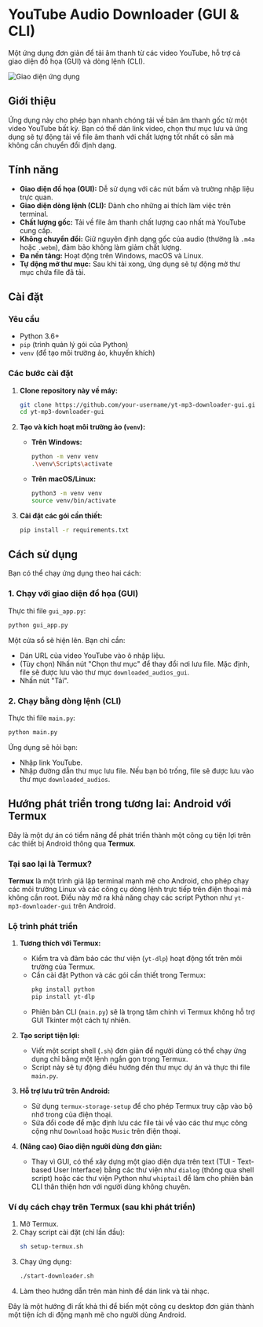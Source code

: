 # YouTube Audio Downloader (GUI & CLI)

Một ứng dụng đơn giản để tải âm thanh từ các video YouTube, hỗ trợ cả giao diện đồ họa (GUI) và dòng lệnh (CLI).

![Giao diện ứng dụng](https://i.imgur.com/your-screenshot-url.png) <!-- Bạn nên thay thế bằng ảnh chụp màn hình thực tế của ứng dụng -->

## Giới thiệu

Ứng dụng này cho phép bạn nhanh chóng tải về bản âm thanh gốc từ một video YouTube bất kỳ. Bạn có thể dán link video, chọn thư mục lưu và ứng dụng sẽ tự động tải về file âm thanh với chất lượng tốt nhất có sẵn mà không cần chuyển đổi định dạng.

## Tính năng

-   **Giao diện đồ họa (GUI):** Dễ sử dụng với các nút bấm và trường nhập liệu trực quan.
-   **Giao diện dòng lệnh (CLI):** Dành cho những ai thích làm việc trên terminal.
-   **Chất lượng gốc:** Tải về file âm thanh chất lượng cao nhất mà YouTube cung cấp.
-   **Không chuyển đổi:** Giữ nguyên định dạng gốc của audio (thường là `.m4a` hoặc `.webm`), đảm bảo không làm giảm chất lượng.
-   **Đa nền tảng:** Hoạt động trên Windows, macOS và Linux.
-   **Tự động mở thư mục:** Sau khi tải xong, ứng dụng sẽ tự động mở thư mục chứa file đã tải.

## Cài đặt

### Yêu cầu

-   Python 3.6+
-   `pip` (trình quản lý gói của Python)
-   `venv` (để tạo môi trường ảo, khuyến khích)

### Các bước cài đặt

1.  **Clone repository này về máy:**

    ```bash
    git clone https://github.com/your-username/yt-mp3-downloader-gui.git
    cd yt-mp3-downloader-gui
    ```

2.  **Tạo và kích hoạt môi trường ảo (`venv`):**

    *   **Trên Windows:**
        ```bash
        python -m venv venv
        .\venv\Scripts\activate
        ```

    *   **Trên macOS/Linux:**
        ```bash
        python3 -m venv venv
        source venv/bin/activate
        ```

3.  **Cài đặt các gói cần thiết:**

    ```bash
    pip install -r requirements.txt
    ```

## Cách sử dụng

Bạn có thể chạy ứng dụng theo hai cách:

### 1. Chạy với giao diện đồ họa (GUI)

Thực thi file `gui_app.py`:

```bash
python gui_app.py
```

Một cửa sổ sẽ hiện lên. Bạn chỉ cần:
- Dán URL của video YouTube vào ô nhập liệu.
- (Tùy chọn) Nhấn nút "Chọn thư mục" để thay đổi nơi lưu file. Mặc định, file sẽ được lưu vào thư mục `downloaded_audios_gui`.
- Nhấn nút "Tải".

### 2. Chạy bằng dòng lệnh (CLI)

Thực thi file `main.py`:

```bash
python main.py
```

Ứng dụng sẽ hỏi bạn:
- Nhập link YouTube.
- Nhập đường dẫn thư mục lưu file. Nếu bạn bỏ trống, file sẽ được lưu vào thư mục `downloaded_audios`.

## Hướng phát triển trong tương lai: Android với Termux

Đây là một dự án có tiềm năng để phát triển thành một công cụ tiện lợi trên các thiết bị Android thông qua **Termux**.

### Tại sao lại là Termux?

**Termux** là một trình giả lập terminal mạnh mẽ cho Android, cho phép chạy các môi trường Linux và các công cụ dòng lệnh trực tiếp trên điện thoại mà không cần root. Điều này mở ra khả năng chạy các script Python như `yt-mp3-downloader-gui` trên Android.

### Lộ trình phát triển

1.  **Tương thích với Termux:**
    *   Kiểm tra và đảm bảo các thư viện (`yt-dlp`) hoạt động tốt trên môi trường của Termux.
    *   Cần cài đặt Python và các gói cần thiết trong Termux:
        ```bash
        pkg install python
        pip install yt-dlp
        ```
    *   Phiên bản CLI (`main.py`) sẽ là trọng tâm chính vì Termux không hỗ trợ GUI Tkinter một cách tự nhiên.

2.  **Tạo script tiện lợi:**
    *   Viết một script shell (`.sh`) đơn giản để người dùng có thể chạy ứng dụng chỉ bằng một lệnh ngắn gọn trong Termux.
    *   Script này sẽ tự động điều hướng đến thư mục dự án và thực thi file `main.py`.

3.  **Hỗ trợ lưu trữ trên Android:**
    *   Sử dụng `termux-storage-setup` để cho phép Termux truy cập vào bộ nhớ trong của điện thoại.
    *   Sửa đổi code để mặc định lưu các file tải về vào các thư mục công cộng như `Download` hoặc `Music` trên điện thoại.

4.  **(Nâng cao) Giao diện người dùng đơn giản:**
    *   Thay vì GUI, có thể xây dựng một giao diện dựa trên text (TUI - Text-based User Interface) bằng các thư viện như `dialog` (thông qua shell script) hoặc các thư viện Python như `whiptail` để làm cho phiên bản CLI thân thiện hơn với người dùng không chuyên.

### Ví dụ cách chạy trên Termux (sau khi phát triển)

1.  Mở Termux.
2.  Chạy script cài đặt (chỉ lần đầu):
    ```bash
    sh setup-termux.sh
    ```
3.  Chạy ứng dụng:
    ```bash
    ./start-downloader.sh
    ```
4.  Làm theo hướng dẫn trên màn hình để dán link và tải nhạc.

Đây là một hướng đi rất khả thi để biến một công cụ desktop đơn giản thành một tiện ích di động mạnh mẽ cho người dùng Android.

